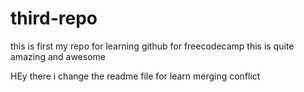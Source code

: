# third-repo

this is first my repo for learning github for freecodecamp
this is quite amazing and awesome

HEy there
i change the readme file for learn merging conflict
